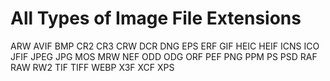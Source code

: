 # All Types of Image File Extensions


[](3FR)
ARW
AVIF
BMP
CR2
CR3
CRW
DCR
DNG
EPS
ERF
GIF
HEIC
HEIF
ICNS
ICO
JFIF
JPEG
JPG
MOS
MRW
NEF
ODD
ODG
ORF
PEF
PNG
PPM
PS
PSD
RAF
RAW
RW2
TIF
TIFF
WEBP
X3F
XCF
XPS
